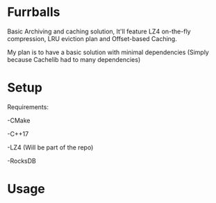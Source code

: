 # Furrballs
Basic Archiving and caching solution, It'll feature LZ4 on-the-fly compression, LRU eviction plan 
and Offset-based Caching.

My plan is to have a basic solution with minimal dependencies (Simply because Cachelib had to many 
dependencies)
# Setup
Requirements:

-CMake

-C++17

-LZ4 (Will be part of the repo)

-RocksDB

# Usage

